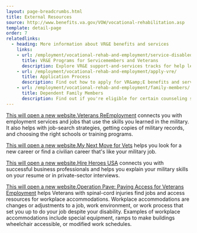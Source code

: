 ```yaml
---
layout: page-breadcrumbs.html
title: External Resources
source: http://www.benefits.va.gov/VOW/vocational-rehabilitation.asp
template: detail-page
order: 7
relatedlinks:
  - heading: More information about VR&E benefits and services
    links:
    - url: /employment/vocational-rehab-and-employment/service-disabled/
      title: VR&E Programs for Servicemembers and Veterans
      description: Explore VR&E support-and-services tracks for help learning new skills, finding a new job, starting a business, getting educational counseling, or returning to your former job.
    - url: /employment/vocational-rehab-and-employment/apply-vre/
      title: Application Process
      description: Find out how to apply for VR&amp;E benefits and services as a Servicemember or Veteran.
    - url: /employment/vocational-rehab-and-employment/family-members/
      title: Dependent Family Members
      description: Find out if you're eligible for certain counseling services, training, and education benefits.
---
```


<a href="http://www.careeronestop.org/ReEmployment/veterans/default.aspx"><span class="usa-sr-only">This will open a new website.</span>Veterans ReEmployment</a> connects you with employment services and jobs that use the skills you learned in the military. It also helps with job-search strategies, getting copies of military records, and choosing the right schools or training programs.

<a href="http://www.mynextmove.org/vets/"><span class="usa-sr-only">This will open a new website.</span>My Next Move for Vets</a> helps you look for a new career or find a civilian career that's like your military job.

<a href="https://www.hireheroesusa.org/about-us/"><span class="usa-sr-only">This will open a new website.</span>Hire Heroes USA</a> connects you with successful business professionals and helps you explain your military skills on your resume or in private-sector interviews.

<a href="http://www.pva.org/site/c.ajIRK9NJLcJ2E/b.7750849/k.36C/Operation_PAVE_Paving_Access_for_Veterans_Employment.htm"><span class="usa-sr-only">This will open a new website.</span>Operation Pave: Paving Access for Veterans Employment</a> helps Veterans with spinal-cord injuries find jobs and access resources for workplace accommodations. Workplace accommodations are changes or adjustments to a job, work environment, or work process that set you up to do your job despite your disability. Examples of workplace accommodations include special equipment, ramps to make buildings wheelchair accessible, or modified work schedules.
